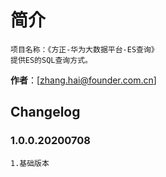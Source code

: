 # 简介 
	项目名称：《方正-华为大数据平台-ES查询》
	提供ES的SQL查询方式。	

**作者**：[zhang.hai@founder.com.cn]

## Changelog
	
### 1.0.0.20200708
	1.基础版本